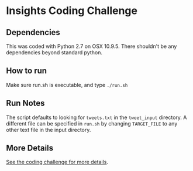 # Insights Coding Challenge
## Dependencies
This was coded with Python 2.7 on OSX 10.9.5. There shouldn't be any dependencies beyond standard python.
## How to run
Make sure run.sh is executable, and type `./run.sh`
## Run Notes
The script defaults to looking for `tweets.txt` in the `tweet_input` directory. A different file can be specified in `run.sh` by changing `TARGET_FILE` to any other text file in the input directory.
## More Details
[See the coding challenge for more details](https://github.com/InsightDataScience/cc-example).
